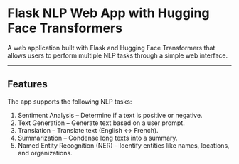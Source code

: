 # Flask NLP Web App with Hugging Face Transformers

A web application built with Flask and Hugging Face Transformers that allows users to perform multiple NLP tasks through a simple web interface.

---

## Features

The app supports the following NLP tasks:

1. Sentiment Analysis – Determine if a text is positive or negative.  
2. Text Generation – Generate text based on a user prompt.  
3. Translation – Translate text (English ↔ French).  
4. Summarization – Condense long texts into a summary.  
5. Named Entity Recognition (NER) – Identify entities like names, locations, and organizations.
